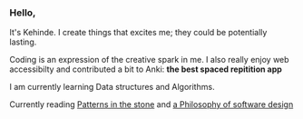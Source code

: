 ### Hello, 

It's Kehinde. I create things that excites me; they could be potentially lasting.

Coding is an expression of the creative spark in me. I also really enjoy web accessibilty and contributed a bit to Anki: **the best spaced repitition app**

I am currently learning Data structures and Algorithms.

Currently reading [Patterns in the stone](https://www.amazon.com/Pattern-Stone-Computers-Science-Masters/dp/046502596X) and [a Philosophy of software design](https://www.amazon.com/Philosophy-Software-Design-John-Ousterhout/dp/1732102201)

